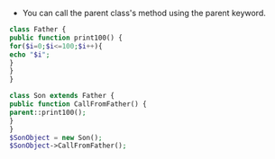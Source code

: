 * You can call the parent class's method using the parent keyword.

```php
class Father { 
public function print100() { 
for($i=0;$i<=100;$i++){ 
echo "$i"; 
} 
} 
} 

class Son extends Father {
public function CallFromFather() {
parent::print100(); 
} 
} 
$SonObject = new Son(); 
$SonObject->CallFromFather();
```